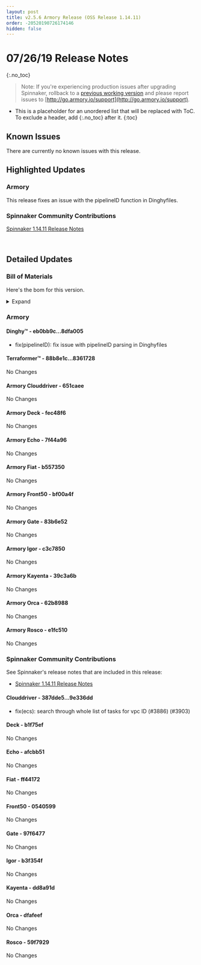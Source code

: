 ```yaml
---
layout: post
title: v2.5.6 Armory Release (OSS Release 1.14.11)
order: -20520190726174146
hidden: false
---
```


# 07/26/19 Release Notes
{:.no_toc}

> Note: If you're experiencing production issues after upgrading Spinnaker, rollback to a [previous working version](http://docs.armory.io/admin-guides/troubleshooting/#i-upgraded-spinnaker-and-it-is-no-longer-responding-how-do-i-rollback) and please report issues to [http://go.armory.io/support](http://go.armory.io/support).

* This is a placeholder for an unordered list that will be replaced with ToC. To exclude a header, add {:.no_toc} after it.
{:toc}


## Known Issues
There are currently no known issues with this release.

## Highlighted Updates
### Armory
<!--- A quick summary of what's changed with Armory -->

This release fixes an issue with the pipelineID function in Dinghyfiles.


###  Spinnaker Community Contributions
[Spinnaker 1.14.11 Release Notes](https://www.spinnaker.io/community/releases/versions/1-14-11-changelog)

<br>

## Detailed Updates

### Bill of Materials
Here's the bom for this version.
<details><summary>Expand</summary>
<pre class="highlight">
<code>version: 2.5.6-rc813
timestamp: "2019-07-26 16:05:02"
services:
  clouddriver:
    version: 4.7.0-651caee-9e336dd-rc128
  deck:
    version: 2.0.0-fec48f6-b1f75ef-rc15
  dinghy:
    version: 0.0.4-8dfa005-rc584
  echo:
    version: 2.5.1-7f44a96-afcbb51-rc118
  fiat:
    version: 1.5.2-b557350-ff44172-rc109
  front50:
    version: 0.17.0-bf00a4f-0540599-rc11
  gate:
    version: 1.8.3-83b6e52-97f6477-rc109
  igor:
    version: 1.3.0-c3c7850-b3f354f-rc108
  kayenta:
    version: 0.9.1-39c3a6b-dd8a91d-rc11
  monitoring-daemon:
    version: 0.13.0-bf01bf2-rc1
  monitoring-third-party:
    version: 0.13.0-bf01bf2-rc1
  orca:
    version: 2.7.5-62b8988-dfafeef-rc119
  rosco:
    version: 0.12.0-e1fc510-59f7929-rc9
  terraformer:
    version: 0.0.2-8361728-rc25
dependencies:
  redis:
    version: 2:2.8.4-2
artifactSources:
  dockerRegistry: docker.io/armory</code>
</pre>
</details>



### Armory
#### Dinghy&trade; - eb0bb9c...8dfa005
 - fix(pipelineID): fix issue with pipelineID parsing in Dinghyfiles

#### Terraformer&trade; - 88b8e1c...8361728
No Changes

#### Armory Clouddriver  - 651caee
No Changes

#### Armory Deck  - fec48f6
No Changes

#### Armory Echo  - 7f44a96
No Changes

#### Armory Fiat  - b557350
No Changes

#### Armory Front50  - bf00a4f
No Changes

#### Armory Gate  - 83b6e52
No Changes

#### Armory Igor  - c3c7850
No Changes

#### Armory Kayenta  - 39c3a6b
No Changes

#### Armory Orca  - 62b8988
No Changes

#### Armory Rosco  - e1fc510
No Changes



###  Spinnaker Community Contributions
See Spinnaker's release notes that are included in this release:
* [Spinnaker 1.14.11 Release Notes](https://www.spinnaker.io/community/releases/versions/1-14-11-changelog)

#### Clouddriver  - 387dde5...9e336dd
 - fix(ecs): search through whole list of tasks for vpc ID (#3886) (#3903)

#### Deck  - b1f75ef
No Changes

#### Echo  - afcbb51
No Changes

#### Fiat  - ff44172
No Changes

#### Front50  - 0540599
No Changes

#### Gate  - 97f6477
No Changes

#### Igor  - b3f354f
No Changes

#### Kayenta  - dd8a91d
No Changes

#### Orca  - dfafeef
No Changes

#### Rosco  - 59f7929
No Changes

